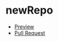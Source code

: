 # newRepo

- [Preview](https://furude-rika.github.io/newRepo/)
- [Pull Request](https://github.com/furude-rika/newRepo/pull/1/files)
